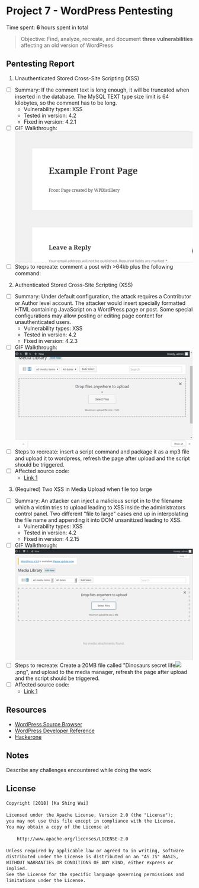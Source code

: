 # Project 7 - WordPress Pentesting

Time spent: **6** hours spent in total

> Objective: Find, analyze, recreate, and document **three vulnerabilities** affecting an old version of WordPress

## Pentesting Report

1. Unauthenticated Stored Cross-Site Scripting (XSS)
  - [ ] Summary: If the comment text is long enough, it will be truncated when inserted in the database. The MySQL TEXT type size limit is 64 kilobytes, so the comment has to be long. 
    - Vulnerability types: XSS
    - Tested in version: 4.2
    - Fixed in version: 4.2.1
  - [ ] GIF Walkthrough: <img src="https://github.com/edwin0108/WebSecurity_week7/blob/master/XSS64kb.gif" width="700">
  - [ ] Steps to recreate: comment a post with >64kb plus the following command:
			<a title='x onmouseover=alert(unescape(/hello%20world/.source)) 	style=position:absolute;left:0;top:0;width:5000px;height:5000px  AAAAAAAAAAAA...[64 kb]..AAA'></a>
			
2. Authenticated Stored Cross-Site Scripting (XSS)
  - [ ] Summary: Under default configuration, the attack requires a Contributor or Author level account. The attacker would insert specially formatted HTML containing JavaScript on a WordPress page or post. Some special configurations may allow posting or editing page content for unauthenticated users. 
    - Vulnerability types: XSS
    - Tested in version: 4.2
    - Fixed in version: 4.2.3
  - [ ] GIF Walkthrough: <img src="https://github.com/edwin0108/WebSecurity_week7/blob/master/xssmedia.gif" width="700">
  - [ ] Steps to recreate: insert a script command and package it as a mp3 file and upload it to wordpress, refresh the page after upload and the script should be triggered.
  - [ ] Affected source code:
    - [Link 1](https://github.com/WordPress/WordPress/commit/28f838ca3ee205b6f39cd2bf23eb4e5f52796bd7)
    
3. (Required) Two XSS in Media Upload when file too large
  - [ ] Summary: An attacker can inject a malicious script in to the filename which a victim tries to upload leading to XSS inside the administrators control panel. Two different "file to large" cases end up in interpolating the file name and appending it into DOM unsanitized leading to XSS.
    - Vulnerability types: XSS
    - Tested in version: 4.2
    - Fixed in version: 4.2.15
  - [ ] GIF Walkthrough: <img src="https://github.com/edwin0108/WebSecurity_week7/blob/master/XSSLARGEFILE.gif" width="700">
  - [ ] Steps to recreate: Create a 20MB file called "Dinosaurs secret life<img src=x onerror=alert(1)>.png", and upload to the media manager, refresh the page after upload and the script should be triggered.
  - [ ] Affected source code: 
    - [Link 1](https://github.com/WordPress/WordPress/commit/8c7ea71edbbffca5d9766b7bea7c7f3722ffafa6)


## Resources

- [WordPress Source Browser](https://core.trac.wordpress.org/browser/)
- [WordPress Developer Reference](https://developer.wordpress.org/reference/)
- [Hackerone](https://hackerone.com/)

## Notes

Describe any challenges encountered while doing the work

## License

    Copyright [2018] [Ka Shing Wai]

    Licensed under the Apache License, Version 2.0 (the "License");
    you may not use this file except in compliance with the License.
    You may obtain a copy of the License at

        http://www.apache.org/licenses/LICENSE-2.0

    Unless required by applicable law or agreed to in writing, software
    distributed under the License is distributed on an "AS IS" BASIS,
    WITHOUT WARRANTIES OR CONDITIONS OF ANY KIND, either express or implied.
    See the License for the specific language governing permissions and
    limitations under the License.
